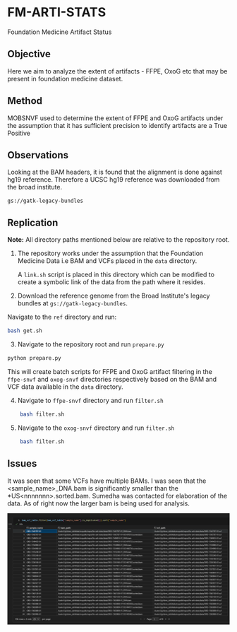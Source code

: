 # FM-ARTI-STATS

Foundation Medicine Artifact Status

## Objective

Here we aim to analyze the extent of artifacts - FFPE, OxoG etc that may be present in foundation medicine dataset.

## Method

MOBSNVF used to determine the extent of FFPE and OxoG artifacts under the assumption that it has sufficient precision to identify artifacts are a True Positive

## Observations

Looking at the BAM headers, it is found that the alignment is done against hg19 reference. Therefore a UCSC hg19 reference was downloaded from the broad institute.

```
gs://gatk-legacy-bundles
```


## Replication

**Note:** All directory paths mentioned below are relative to the repository root.

1. The repository works under the assumption that the Foundation Medicine Data i.e BAM and VCFs placed in the `data` directory.

    A `link.sh` script is placed in this directory which can be modified to create a symbolic link of the data from the path where it resides.

2. Download the reference genome from the Broad Institute's legacy bundles at `gs://gatk-legacy-bundles`. 

Navigate to the `ref` directory and run:

```bash
bash get.sh
```

3. Navigate to the repository root and run `prepare.py`


```bash
python prepare.py
```

This will create batch scripts for FFPE and OxoG artifact filtering in the `ffpe-snvf` and `oxog-snvf` directories respectively based on the BAM and VCF data available in the `data` directory.

4. Navigate to `ffpe-snvf` directory and run `filter.sh`

```bash
    bash filter.sh
```

5. Navigate to the `oxog-snvf` directory and run `filter.sh`

```bash
    bash filter.sh
```


## Issues

It was seen that some VCFs have multiple BAMs. I was seen that the <sample_name>_DNA.bam is significantly smaller than the *US\<nnnnnnn>.sorted.bam. Sumedha was contacted for elaboration of the data. As of right now the larger bam is being used for analysis.

![multiple_bams_per_sample](.md_images/multiple_bam_per_sample.png)




